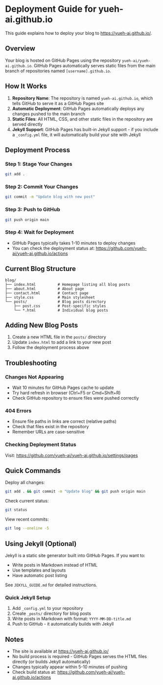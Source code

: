 # Deployment Guide for yueh-ai.github.io

This guide explains how to deploy your blog to https://yueh-ai.github.io/.

## Overview

Your blog is hosted on GitHub Pages using the repository `yueh-ai/yueh-ai.github.io`. GitHub Pages automatically serves static files from the main branch of repositories named `[username].github.io`.

## How It Works

1. **Repository Name**: The repository is named `yueh-ai.github.io`, which tells GitHub to serve it as a GitHub Pages site
2. **Automatic Deployment**: GitHub Pages automatically deploys any changes pushed to the main branch
3. **Static Files**: All HTML, CSS, and other static files in the repository are served directly
4. **Jekyll Support**: GitHub Pages has built-in Jekyll support - if you include a `_config.yml` file, it will automatically build your site with Jekyll

## Deployment Process

### Step 1: Stage Your Changes
```bash
git add .
```

### Step 2: Commit Your Changes
```bash
git commit -m "Update blog with new post"
```

### Step 3: Push to GitHub
```bash
git push origin main
```

### Step 4: Wait for Deployment
- GitHub Pages typically takes 1-10 minutes to deploy changes
- You can check the deployment status at: https://github.com/yueh-ai/yueh-ai.github.io/actions

## Current Blog Structure

```
blog/
├── index.html          # Homepage listing all blog posts
├── about.html          # About page
├── contact.html        # Contact page
├── style.css           # Main stylesheet
└── posts/              # Blog posts directory
    ├── post.css        # Post-specific styles
    └── *.html          # Individual blog posts
```

## Adding New Blog Posts

1. Create a new HTML file in the `posts/` directory
2. Update `index.html` to add a link to your new post
3. Follow the deployment process above

## Troubleshooting

### Changes Not Appearing
- Wait 10 minutes for GitHub Pages cache to update
- Try hard refresh in browser (Ctrl+F5 or Cmd+Shift+R)
- Check GitHub repository to ensure files were pushed correctly

### 404 Errors
- Ensure file paths in links are correct (relative paths)
- Check that files exist in the repository
- Remember URLs are case-sensitive

### Checking Deployment Status
Visit: https://github.com/yueh-ai/yueh-ai.github.io/settings/pages

## Quick Commands

Deploy all changes:
```bash
git add . && git commit -m "Update blog" && git push origin main
```

Check current status:
```bash
git status
```

View recent commits:
```bash
git log --oneline -5
```

## Using Jekyll (Optional)

Jekyll is a static site generator built into GitHub Pages. If you want to:
- Write posts in Markdown instead of HTML
- Use templates and layouts
- Have automatic post listing

See `JEKYLL_GUIDE.md` for detailed instructions.

### Quick Jekyll Setup
1. Add `_config.yml` to your repository
2. Create `_posts/` directory for blog posts
3. Write posts in Markdown with format: `YYYY-MM-DD-title.md`
4. Push to GitHub - it automatically builds with Jekyll

## Notes

- The site is available at https://yueh-ai.github.io/
- No build process is required - GitHub Pages serves the HTML files directly (or builds Jekyll automatically)
- Changes typically appear within 5-10 minutes of pushing
- Check build status at: https://github.com/yueh-ai/yueh-ai.github.io/actions